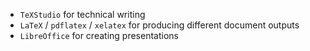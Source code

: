- `TeXStudio` for technical writing
- `LaTeX` / `pdflatex` / `xelatex` for producing different document outputs
- `LibreOffice` for creating presentations
